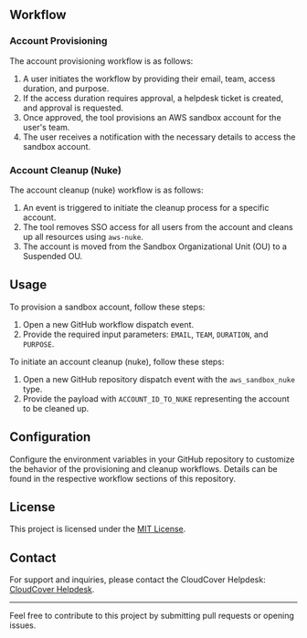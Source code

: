 ## Workflow

### Account Provisioning

The account provisioning workflow is as follows:

1. A user initiates the workflow by providing their email, team, access duration, and purpose.
2. If the access duration requires approval, a helpdesk ticket is created, and approval is requested.
3. Once approved, the tool provisions an AWS sandbox account for the user's team.
4. The user receives a notification with the necessary details to access the sandbox account.

### Account Cleanup (Nuke)

The account cleanup (nuke) workflow is as follows:

1. An event is triggered to initiate the cleanup process for a specific account.
2. The tool removes SSO access for all users from the account and cleans up all resources using `aws-nuke`.
3. The account is moved from the Sandbox Organizational Unit (OU) to a Suspended OU.

## Usage

To provision a sandbox account, follow these steps:

1. Open a new GitHub workflow dispatch event.
2. Provide the required input parameters: `EMAIL`, `TEAM`, `DURATION`, and `PURPOSE`.

To initiate an account cleanup (nuke), follow these steps:

1. Open a new GitHub repository dispatch event with the `aws_sandbox_nuke` type.
2. Provide the payload with `ACCOUNT_ID_TO_NUKE` representing the account to be cleaned up.

## Configuration

Configure the environment variables in your GitHub repository to customize the behavior of the provisioning and cleanup workflows. Details can be found in the respective workflow sections of this repository.

## License

This project is licensed under the [MIT License](LICENSE).

## Contact

For support and inquiries, please contact the CloudCover Helpdesk: [CloudCover Helpdesk](https://cloudcover-helpdesk.freshdesk.com).

---

Feel free to contribute to this project by submitting pull requests or opening issues.
